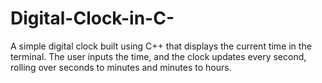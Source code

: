 # Digital-Clock-in-C-
A simple digital clock built using C++ that displays the current time in the terminal. The user inputs the time, and the clock updates every second, rolling over seconds to minutes and minutes to hours.
